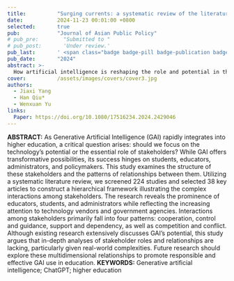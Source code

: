 ```yaml
---
title:          "Surging currents: a systematic review of the literature on dynamic stakeholder engagements in higher education in the generative artificial intelligence era"
date:           2024-11-23 00:01:00 +0800
selected:       true
pub:            "Journal of Asian Public Policy"
# pub_pre:        "Submitted to "
# pub_post:       'Under review.'
pub_last:       ' <span class="badge badge-pill badge-publication badge-success">Spotlight</span>'
pub_date:       "2024"
abstract: >-
  How artificial intelligence is reshaping the role and potential in the field of education? This paper highlights key roles for educators, students, admins, tech firms, and governments.
cover:          /assets/images/covers/cover3.jpg
authors:
  - Jiaxi Yang
  - Han Qiu*
  - Wenxuan Yu
links:
  Paper: https://doi.org/10.1080/17516234.2024.2429046
---
```

**ABSTRACT:**
As Generative Artificial Intelligence (GAI) rapidly integrates into higher education, a critical question arises: should we focus on the technology’s potential or the essential role of stakeholders? While GAI offers transformative possibilities, its success hinges on students, educators, administrators, and policymakers. This study examines the structure of these stakeholders and the patterns of relationships between them. Utilizing a systematic literature review, we screened 224 studies and selected 38 key articles to construct a hierarchical framework illustrating the complex interactions among stakeholders. The research reveals the prominence of educators, students, and administrators while reflecting the increasing attention to technology vendors and government agencies. Interactions among stakeholders primarily fall into four patterns: cooperation, control and guidance, support and dependency, as well as competition and conflict. Although existing research extensively discusses GAI’s potential, this study argues that in-depth analyses of stakeholder roles and relationships are lacking, particularly given real-world complexities. Future research should explore these multidimensional relationships to promote responsible and effective GAI use in education.
**KEYWORDS:** Generative artificial intelligence; ChatGPT; higher education
